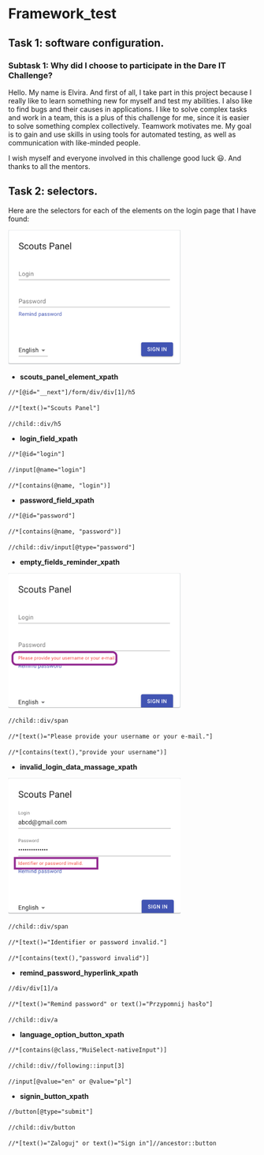 # Framework_test
## Task 1: software configuration.
### Subtask 1: Why did I choose to participate in the Dare IT Challenge?
Hello. My name is Elvira. And first of all, I take part in this project because I really like to learn something new for myself and test my abilities. 
I also like to find bugs and their causes in applications. 
I like to solve complex tasks and work in a team, this is a plus of this challenge for me, since it is easier to solve something complex collectively. 
Teamwork motivates me. My goal is to gain and use skills in using tools for automated testing, as well as communication with like-minded people.

I wish myself and everyone involved in this challenge good luck :smiley:. And thanks to all the mentors.

## Task 2: selectors.

Here are the selectors for each of the elements on the login page that I have found:

<kbd><img width="350" alt="login_page" src="https://github.com/elsera/images/blob/main/login_page.png?raw=true"></kbd>

* **scouts_panel_element_xpath**
``` 
//*[@id="__next"]/form/div/div[1]/h5

//*[text()="Scouts Panel"]

//child::div/h5
```

* **login_field_xpath**
``` 
//*[@id="login"]

//input[@name="login"]

//*[contains(@name, "login")]
```

* **password_field_xpath**
```
//*[@id="password"] 

//*[contains(@name, "password")]

//child::div/input[@type="password"]
```

* **empty_fields_reminder_xpath**

<kbd><img width="350" alt="empty_fields_message" src="https://github.com/elsera/images/blob/main/empty_fields_message.png?raw=true"></kbd>

```
//child::div/span

//*[text()="Please provide your username or your e-mail."]

//*[contains(text(),"provide your username")]
```

* **invalid_login_data_massage_xpath**

<kbd><img width="350" alt="invalid_login_data_massage" src="https://github.com/elsera/images/blob/main/invalid_password_message.png?raw=true"></kbd>

```
//child::div/span

//*[text()="Identifier or password invalid."]

//*[contains(text(),"password invalid")]
```

* **remind_password_hyperlink_xpath**
```
//div/div[1]/a

//*[text()="Remind password" or text()="Przypomnij hasło"]

//child::div/a
```

* **language_option_button_xpath**
```
//*[contains(@class,"MuiSelect-nativeInput")]

//child::div//following::input[3]

//input[@value="en" or @value="pl"]
```

* **signin_button_xpath**
```
//button[@type="submit"]

//child::div/button

//*[text()="Zaloguj" or text()="Sign in"]//ancestor::button
```
